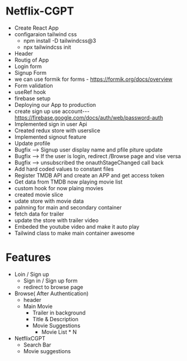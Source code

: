 # Netflix-CGPT
- Create React App
- configaraion tailwind css 
  - npm install -D tailwindcss@3
  - npx tailwindcss init
- Header
- Routig of App
- Login form
- Signup Form
- we can use formik for forms - https://formik.org/docs/overview
- Form validation
- useRef hook
- firebase setup
- Deploying our App to production
- create sign up use account--- https://firebase.google.com/docs/auth/web/password-auth
- Implemented sign in user Api
- Created redux store with userslice
- Implemented signout feature 
- Update profile
- Bugfix --> Signup user display name and pfile piture update
- Bugfix --> If the user is login, redirect /Browse page and vise versa
- Bugfix --> unsubscribed the onauthStageChanged call back
- Add hard coded values to constant files
- Register TMDB API and create an APP and get access token
- Get data from TMDB now playing movie list 
- custom hook for now plaing movies 
- created movie slice 
- udate store with movie data
- palnning for main and secondary container
- fetch data for trailer
- update the store with trailer video 
- Embeded the youtube video and make it auto play
- Tailwind class to make main container awesome

# Features
- Loin / Sign up
  - Sign in / Sign up form
  - redirect to browse page
- Browse( After Authentication)
  - header
  - Main Movie
    - Trailer in background
    - Title & Description
    - Movie Suggestions
      - Movie List * N  
- NetflixCGPT
  - Search Bar
  - Movie suggestions
